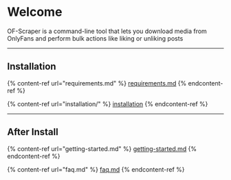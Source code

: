 # Welcome

OF-Scraper is a command-line tool that lets you download media from OnlyFans and perform bulk actions like liking or unliking posts

***

## Installation&#x20;

{% content-ref url="requirements.md" %}
[requirements.md](requirements.md)
{% endcontent-ref %}

{% content-ref url="installation/" %}
[installation](installation/)
{% endcontent-ref %}



***

## After Install

{% content-ref url="getting-started.md" %}
[getting-started.md](getting-started.md)
{% endcontent-ref %}

{% content-ref url="faq.md" %}
[faq.md](faq.md)
{% endcontent-ref %}

